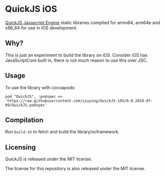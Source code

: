 # QuickJS iOS

[QuickJS Javascript Engine](https://bellard.org/quickjs/) static libraries compiled for armv64, arm64e and x86_64 for use in iOS development.

## Why?

This is just an experiment to build the library on iOS. Consider iOS has JavaScriptCore built in, there is not
much reason to use this over JSC.

## Usage

To use the library with cocoapods:

```
pod "QuickJS", :podspec => 'https://raw.githubusercontent.com/siuying/QuickJS-iOS/0.0.2019-07-09/QuickJS.podspec'

```

## Compilation

Run `build.sh` to fetch and build the library/xcframework.

## Licensing

QuickJS is released under the MIT license.

The license for this repository is also released under the MIT license.
